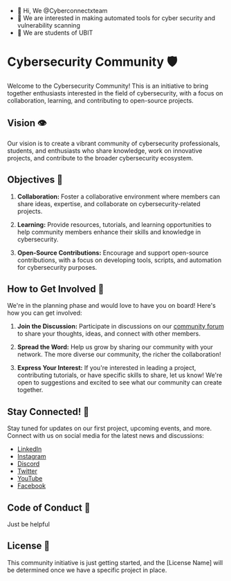 - 👋 Hi, We @Cyberconnectxteam
- 👀 We are interested in making automated tools for cyber security and vulnerability scanning
- 🌱 We are students of UBIT

# Cybersecurity Community 🛡️

Welcome to the Cybersecurity Community! This is an initiative to bring together enthusiasts interested in the field of cybersecurity, with a focus on collaboration, learning, and contributing to open-source projects.

## Vision 👁️

Our vision is to create a vibrant community of cybersecurity professionals, students, and enthusiasts who share knowledge, work on innovative projects, and contribute to the broader cybersecurity ecosystem.

## Objectives 🎯

1. **Collaboration:** Foster a collaborative environment where members can share ideas, expertise, and collaborate on cybersecurity-related projects.

2. **Learning:** Provide resources, tutorials, and learning opportunities to help community members enhance their skills and knowledge in cybersecurity.

3. **Open-Source Contributions:** Encourage and support open-source contributions, with a focus on developing tools, scripts, and automation for cybersecurity purposes.

## How to Get Involved 🚀

We're in the planning phase and would love to have you on board! Here's how you can get involved:

1. **Join the Discussion:** Participate in discussions on our [community forum]([#link-to-forum](https://discord.gg/G8QnjRxn)) to share your thoughts, ideas, and connect with other members.

2. **Spread the Word:** Help us grow by sharing our community with your network. The more diverse our community, the richer the collaboration!

3. **Express Your Interest:** If you're interested in leading a project, contributing tutorials, or have specific skills to share, let us know! We're open to suggestions and excited to see what our community can create together.

## Stay Connected! 📢

Stay tuned for updates on our first project, upcoming events, and more. Connect with us on social media for the latest news and discussions:

- [LinkedIn](https://www.linkedin.com/company/cyberconnectpk/)
- [Instagram](https://instagram.com/cyberconnectpk?igshid=NzZlODBkYWE4Ng==)
- [Discord](https://discord.gg/G8QnjRxn)
- [Twitter](https://twitter.com/cyberconnectpk)
- [YouTube](https://www.youtube.com/@cyberconnectpk)
- [Facebook](https://www.facebook.com/cyberconnectpk/)

## Code of Conduct 🤝

Just be helpful

## License 📜

This community initiative is just getting started, and the [License Name] will be determined once we have a specific project in place.
